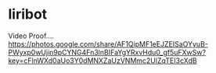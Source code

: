 # liribot
Video Proof....
https://photos.google.com/share/AF1QipMF1eEJZEISaOYyuB-PWyxp0wUjin9pCYNG4Fn3lnBIFaYgYRxvHdu0_gf5uFXwSw?key=cFlnWXd0aUo3Y0dMNXZaUzVNMmc2UlZqTEI3cXdB
